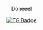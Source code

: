 <div id="header" align="center">
  <p>Doneeel</p>
</div>

<div id="badges" align="center">
  <a href="t.me/Doneeel"><img src="https://img.shields.io/badge/Doneeel-black?logo=telegram&logoColor=white&style=for-the-badge" alt="TG Badge"/></a>
</div>
